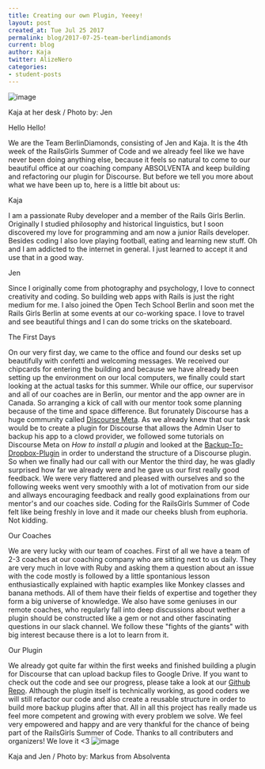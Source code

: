 ```yaml
---
title: Creating our own Plugin, Yeeey!
layout: post
created_at: Tue Jul 25 2017
permalink: blog/2017-07-25-team-berlindiamonds
current: blog
author: Kaja
twitter: AlizeNero
categories:
- student-posts
---
```


![image](../img/blog/2017/2017-07-firstday-confetti.jpg)
<div class="image-credits">Kaja at her desk / Photo by: Jen</div>

Hello Hello!

We are the Team BerlinDiamonds, consisting of Jen and Kaja. It is the 4th week of the RailsGirls Summer of Code and we already feel like we have never been doing anything else, because it feels so natural to come to our beautiful office at our coaching company ABSOLVENTA and keep building and refactoring our plugin for Discourse. But before we tell you more about what we have been up to, here is a little bit about us:

Kaja

I am a passionate Ruby developer and a member of the Rails Girls Berlin. Originally I studied philosophy and historical linguistics, but I soon discovered my love for programming and am now a junior Rails developer. Besides coding I also love playing football, eating and learning new stuff. Oh and I am addicted to the internet in general. I just learned to accept it and use that in a good way.


Jen

Since I originally come from photography and psychology, I love to connect creativity and coding. So building web apps with Rails is just the right medium for me. I also joined the Open Tech School Berlin and soon met the Rails Girls Berlin at some events at our co-working space. I love to travel and see beautiful things and I can do some tricks on the skateboard.


The First Days

On our very first day, we came to the office and found our desks set up beautifully with confetti and welcoming messages. We received our chipcards for entering the building and because we have already been setting up the environment on our local computers, we finally could start looking at the actual tasks for this summer. While our office, our supervisor and all of our coaches are in Berlin, our mentor and the app owner are in Canada. So arranging a kick of call with our mentor took some planning because of the time and space difference. But forunately Discourse has a huge community called [Discourse Meta](https://meta.discourse.org/t/rails-girls-summer-of-code-2017-backup-providers/65597).
As we already knew that our task would be to create a plugin for Discourse that allows the Admin User to backup his app to a clowd provider, we followed some tutorials on Discourse Meta on _How to install a plugin_ and looked at the [Backup-To-Dropbox-Plugin](https://github.com/xfalcox/discourse-backups-to-dropbox) in order to understand the structure of a Discourse plugin. So when we finally had our call with our Mentor the third day, he was gladly surprised how far we already were and he gave us our first really good feedback. We were very flattered and pleased with ourselves and so the following weeks went very smoothly with a lot of motivation from our side and allways encouraging feedback and really good explainations from our mentor's and our coaches side. Coding for the RailsGirls Summer of Code felt like being freshly in love and it made our cheeks blush from euphoria. Not kidding. 

Our Coaches

We are very lucky with our team of coaches. First of all we have a team of 2-3 coaches at our coaching company who are sitting next to us daily. They are very much in love with Ruby and asking them a question about an issue with the code mostly is followed by a little spontanious lesson enthusiastically explained with haptic examples like Monkey classes and banana methods. All of them have their fields of expertise and together they form a big universe of knowledge. We also have some geniuses in our remote coaches, who regularly fall into deep discussions about wether a plugin should be constructed like a gem or not and other fascinating questions in our slack channel. We follow these "fights of the giants" with big interest because there is a lot to learn from it.

Our Plugin

We already got quite far within the first weeks and finished building a plugin for Discourse that can upload backup files to Google Drive. If you want to check out the code and see our progress, please take a look at our [Github Repo](https://github.com/berlindiamonds/discourse-googledrive-backup). Although the plugin itself is technically working, as good coders we will still refactor our code and also create a reusable structure in order to build more backup plugins after that. 
All in all this project has really made us feel more competent and growing with every problem we solve. We feel very empowered and happy and are very thankful for the chance of being part of the RailsGirls Summer of Code. Thanks to all contributers and organizers! We love it <3 
![image](../img/blog/2017/2017-07-empowered-diamonds.jpg)
<div class="image-credits">Kaja and Jen / Photo by: Markus from Absolventa</div> 
